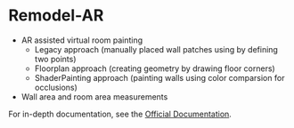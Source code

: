 # Remodel-AR


- AR assisted virtual room painting
  - Legacy approach (manually placed wall patches using by defining two points)
  - Floorplan approach (creating geometry by drawing floor corners)
  - ShaderPainting approach (painting walls using color comparsion for occlusions)
- Wall area and room area measurements

For in-depth documentation, see the [Official Documentation](https://passio.gitbook.io/remodel-ar/android-guides/android-quick-start).
